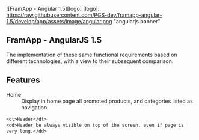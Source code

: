 ![FramApp - Angular 1.5][logo]
[logo]: https://raw.githubusercontent.com/PGS-dev/framapp-angular-1.5/develop/app/assets/image/angular.png "angularjs banner"

## FramApp - AngularJS 1.5
The implementation of these same functional requirements based on different technologies, with a view to their subsequent comparison.

## Features

<dl>
	<dt>Home</dt>
	<dd>Display in home page all promoted products, and categories listed as navigation</dd>

	<dt>Header</dt>
	<dd>Header be always visible on top of the screen, even if page is very long.</dd>
</dl>
